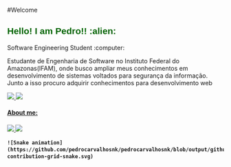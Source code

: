   #Welcome
  <br>
   
  <h2 style="color: #006400; font-family: 'Trebuchet MS', 'Lucida Sans Unicode', 'Lucida Grande', 'Lucida Sans', Arial, sans-serif;" >Hello! I am Pedro!! :alien: </h2>
  <p> Software Engineering Student :computer:</p>
   
   Estudante de Engenharia de Software no Instituto Federal do Amazonas(IFAM), onde busco ampliar meus conhecimentos em desenvolvimento de sistemas voltados para segurança da informação. Junto a isso procuro adquirir conhecimentos para desenvolvimento web
   
  <div height="120em">
      <a href="https://github.com/pedrocarvalhosnk">
      <img height="180em" src="https://github-readme-stats.vercel.app/api?username=pedrocarvalhosnk&show_icons=true&theme=algolia"/>
      <img height="180em" src="https://github-readme-stats.vercel.app/api/top-langs/?username=pedrocarvalhosnk&langs_count=8&theme=algolia"/>
  </div>
 
  <h4> About me:  <h4/>
     
  <a href="https://www.instagram.com/pedro_ow/" alt="Instagram" target="_blank">
      <img src="https://img.shields.io/badge/-Instagram-DF0174?style=for-the-badge&labelColor=DF0174&logo=instagram&logoColor=white&link=https://www.instagram.com/pedro_ow/">
      <a href="https://www.linkedin.com/in/pedro-carvalho-almeida-765942208/" alt="Instagram" target="_blank"> 
      <img src="https://img.shields.io/badge/LinkedIn-0077B5?style=for-the-badge&logo=linkedin&logoColor=white"> 
  </a>
    
    ![Snake animation](https://github.com/pedrocarvalhosnk/pedrocarvalhosnk/blob/output/github-contribution-grid-snake.svg)
     






       
    




